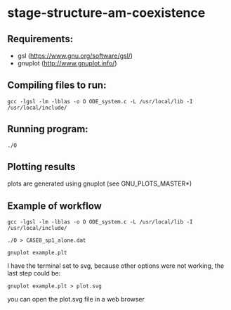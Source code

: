 # stage-structure-am-coexistence

## Requirements:
* gsl (https://www.gnu.org/software/gsl/)
* gnuplot (http://www.gnuplot.info/)

## Compiling files to run:
`gcc -lgsl -lm -lblas -o O ODE_system.c -L /usr/local/lib -I /usr/local/include/`


## Running program:
`./O`

## Plotting results
plots are generated using gnuplot (see GNU_PLOTS_MASTER*)

## Example of workflow
```
gcc -lgsl -lm -lblas -o O ODE_system.c -L /usr/local/lib -I /usr/local/include/

./O > CASE0_sp1_alone.dat

gnuplot example.plt
```

I have the terminal set to svg, because other options were not working, the last step could be:

```
gnuplot example.plt > plot.svg
```

you can open the plot.svg file in a web browser
